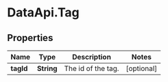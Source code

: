 # DataApi.Tag

## Properties
Name | Type | Description | Notes
------------ | ------------- | ------------- | -------------
**tagId** | **String** | The id of the tag. | [optional] 

